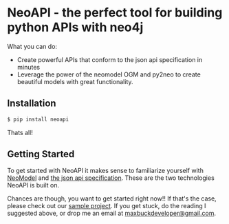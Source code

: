 # NeoAPI - the perfect tool for building python APIs with neo4j


What you can do:
 
 * Create powerful APIs that conform to the json api specification in minutes
 * Leverage the power of the neomodel OGM and py2neo to create beautiful models with great functionality.
 

## Installation

```sh
$ pip install neoapi
```
Thats all!

## Getting Started

To get started with NeoAPI it makes sense to familiarize yourself with [NeoModel](http://neomodel.readthedocs.org/en/latest/) and [the json api specification](http://jsonapi.org/).  These are the two technologies NeoAPI is built on.  

Chances are though, you want to get started right now!! If that's the case, please check out our [sample project](https://github.com/buckmaxwell/sample-neo-api). If you get stuck, do the reading I suggested above, or drop me an email at maxbuckdeveloper@gmail.com.


